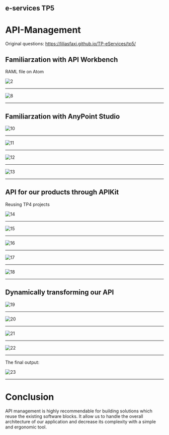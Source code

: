 ## e-services TP5
# API-Management

Original questions: https://liliasfaxi.github.io/TP-eServices/tp5/

## Familiarzation with API Workbench

RAML file
on Atom

![2](https://user-images.githubusercontent.com/23452983/34278516-98819bba-e6ab-11e7-9985-4f1c1e8eea07.PNG)
***
![8](https://user-images.githubusercontent.com/23452983/34278528-ac46f38e-e6ab-11e7-9489-59839b17cb97.PNG)
***



## Familiarzation with AnyPoint Studio

![10](https://user-images.githubusercontent.com/23452983/34278570-f399312a-e6ab-11e7-8480-8c256e11bdf8.PNG)
***
![11](https://user-images.githubusercontent.com/23452983/34278577-fedc3410-e6ab-11e7-9fa6-6e48c48a364e.PNG)
***
![12](https://user-images.githubusercontent.com/23452983/34278583-08d900e2-e6ac-11e7-8153-c5dceaa75bf2.PNG)
***
![13](https://user-images.githubusercontent.com/23452983/34278612-43a9902e-e6ac-11e7-8cc6-a0160b562955.PNG)
***




## API for our products through APIKit

Reusing TP4 projects

![14](https://user-images.githubusercontent.com/23452983/34278627-59f85de2-e6ac-11e7-9440-88647158c3d3.PNG)
***
![15](https://user-images.githubusercontent.com/23452983/34278645-6e4c8070-e6ac-11e7-973d-da8042464451.PNG)
***
![16](https://user-images.githubusercontent.com/23452983/34278654-7ed93b54-e6ac-11e7-9ef0-0edef82a6e06.PNG)
***
![17](https://user-images.githubusercontent.com/23452983/34278661-85168cba-e6ac-11e7-826a-c1edd693d874.PNG)
***
![18](https://user-images.githubusercontent.com/23452983/34278665-8b37db12-e6ac-11e7-9a3c-fbc34e9fd236.PNG)
***




## Dynamically transforming our API

![19](https://user-images.githubusercontent.com/23452983/34278674-a08b8996-e6ac-11e7-81f1-3b9a917986d7.PNG)
***
![20](https://user-images.githubusercontent.com/23452983/34278701-c2c8dbf8-e6ac-11e7-93cd-410b88c640ee.PNG)
***
![21](https://user-images.githubusercontent.com/23452983/34278705-c7769186-e6ac-11e7-964b-b70b5961bff1.PNG)
***
![22](https://user-images.githubusercontent.com/23452983/34278711-cdd24476-e6ac-11e7-9a8e-13c9ec1b549a.PNG)
***

The final output:

![23](https://user-images.githubusercontent.com/23452983/34278715-d60a4eae-e6ac-11e7-949b-c970fbc28f92.PNG)
***




# Conclusion

API management is highly recommendable for building solutions which reuse the existing software blocks.
It allow us to handle the overall architecture of our application and decrease its complexity with a simple and ergonomic tool.

